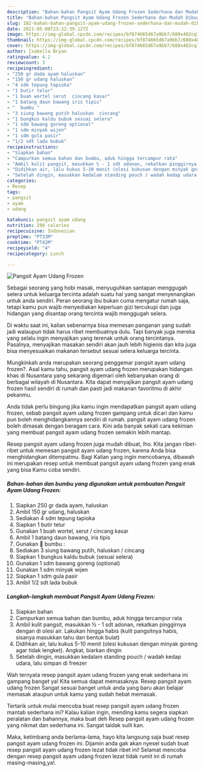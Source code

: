 ```yaml
---
description: "Bahan-bahan Pangsit Ayam Udang Frozen Sederhana dan Mudah Dibuat"
title: "Bahan-bahan Pangsit Ayam Udang Frozen Sederhana dan Mudah Dibuat"
slug: 182-bahan-bahan-pangsit-ayam-udang-frozen-sederhana-dan-mudah-dibuat
date: 2021-05-08T23:22:39.127Z
image: https://img-global.cpcdn.com/recipes/bf874665d67a9bb7/680x482cq70/pangsit-ayam-udang-frozen-foto-resep-utama.jpg
thumbnail: https://img-global.cpcdn.com/recipes/bf874665d67a9bb7/680x482cq70/pangsit-ayam-udang-frozen-foto-resep-utama.jpg
cover: https://img-global.cpcdn.com/recipes/bf874665d67a9bb7/680x482cq70/pangsit-ayam-udang-frozen-foto-resep-utama.jpg
author: Isabella Bryan
ratingvalue: 4.2
reviewcount: 3
recipeingredient:
- "250 gr dada ayam haluskan"
- "150 gr udang haluskan"
- "4 sdm tepung tapioka"
- "1 butir telur"
- "1 buah wortel serut  cincang kasar"
- "1 batang daun bawang iris tipis"
- "  bumbu "
- "3 siung bawang putih haluskan  cincang"
- "1 bungkus kaldu bubuk sesuai selera"
- "1 sdm bawang goreng optional"
- "1 sdm minyak wijen"
- "1 sdm gula pasir"
- "1/2 sdt lada bubuk"
recipeinstructions:
- "Siapkan bahan"
- "Campurkan semua bahan dan bumbu, aduk hingga tercampur rata"
- "Ambil kulit pangsit, masukkan ½ - 1 sdt adonan, rekatkan pinggirnya dengan di olesi air. Lakukan hingga habis (kulit pangsitnya habis, sisanya masukkan tahu dan bentuk bulat)"
- "Didihkan air, lalu kukus 5-10 menit (olesi kukusan dengan minyak goreng agar tidak lengket). Angkat, biarkan dingin"
- "Setelah dingin, masukkan kedalam standing pouch / wadah kedap udara, lalu simpan di freezer"
categories:
- Resep
tags:
- pangsit
- ayam
- udang

katakunci: pangsit ayam udang 
nutrition: 298 calories
recipecuisine: Indonesian
preptime: "PT33M"
cooktime: "PT42M"
recipeyield: "4"
recipecategory: Lunch

---
```



![Pangsit Ayam Udang Frozen](https://img-global.cpcdn.com/recipes/bf874665d67a9bb7/680x482cq70/pangsit-ayam-udang-frozen-foto-resep-utama.jpg)

Sebagai seorang yang hobi masak, menyuguhkan santapan menggugah selera untuk keluarga tercinta adalah suatu hal yang sangat menyenangkan untuk anda sendiri. Peran seorang ibu bukan cuma mengatur rumah saja, tetapi kamu pun wajib menyediakan keperluan gizi tercukupi dan juga hidangan yang disantap orang tercinta wajib menggugah selera.

Di waktu  saat ini, kalian sebenarnya bisa memesan panganan yang sudah jadi walaupun tidak harus ribet membuatnya dulu. Tapi banyak juga mereka yang selalu ingin menyajikan yang terenak untuk orang tercintanya. Pasalnya, menyajikan masakan sendiri akan jauh lebih higienis dan kita juga bisa menyesuaikan makanan tersebut sesuai selera keluarga tercinta. 



Mungkinkah anda merupakan seorang penggemar pangsit ayam udang frozen?. Asal kamu tahu, pangsit ayam udang frozen merupakan hidangan khas di Nusantara yang sekarang digemari oleh kebanyakan orang di berbagai wilayah di Nusantara. Kita dapat menyajikan pangsit ayam udang frozen hasil sendiri di rumah dan pasti jadi makanan favoritmu di akhir pekanmu.

Anda tidak perlu bingung jika kamu ingin mendapatkan pangsit ayam udang frozen, sebab pangsit ayam udang frozen gampang untuk dicari dan kamu pun boleh menghidangkannya sendiri di rumah. pangsit ayam udang frozen boleh dimasak dengan beragam cara. Kini ada banyak sekali cara kekinian yang membuat pangsit ayam udang frozen semakin lebih mantap.

Resep pangsit ayam udang frozen juga mudah dibuat, lho. Kita jangan ribet-ribet untuk memesan pangsit ayam udang frozen, karena Anda bisa menghidangkan ditempatmu. Bagi Kalian yang ingin mencobanya, dibawah ini merupakan resep untuk membuat pangsit ayam udang frozen yang enak yang bisa Kamu coba sendiri.

<!--inarticleads1-->

##### Bahan-bahan dan bumbu yang digunakan untuk pembuatan Pangsit Ayam Udang Frozen:

1. Siapkan 250 gr dada ayam, haluskan
1. Ambil 150 gr udang, haluskan
1. Sediakan 4 sdm tepung tapioka
1. Siapkan 1 butir telur
1. Gunakan 1 buah wortel, serut / cincang kasar
1. Ambil 1 batang daun bawang, iris tipis
1. Gunakan  🥥 bumbu :
1. Sediakan 3 siung bawang putih, haluskan / cincang
1. Siapkan 1 bungkus kaldu bubuk (sesuai selera)
1. Gunakan 1 sdm bawang goreng (optional)
1. Gunakan 1 sdm minyak wijen
1. Siapkan 1 sdm gula pasir
1. Ambil 1/2 sdt lada bubuk




<!--inarticleads2-->

##### Langkah-langkah membuat Pangsit Ayam Udang Frozen:

1. Siapkan bahan
1. Campurkan semua bahan dan bumbu, aduk hingga tercampur rata
1. Ambil kulit pangsit, masukkan ½ - 1 sdt adonan, rekatkan pinggirnya dengan di olesi air. Lakukan hingga habis (kulit pangsitnya habis, sisanya masukkan tahu dan bentuk bulat)
1. Didihkan air, lalu kukus 5-10 menit (olesi kukusan dengan minyak goreng agar tidak lengket). Angkat, biarkan dingin
1. Setelah dingin, masukkan kedalam standing pouch / wadah kedap udara, lalu simpan di freezer




Wah ternyata resep pangsit ayam udang frozen yang enak sederhana ini gampang banget ya! Kita semua dapat memasaknya. Resep pangsit ayam udang frozen Sangat sesuai banget untuk anda yang baru akan belajar memasak ataupun untuk kamu yang sudah hebat memasak.

Tertarik untuk mulai mencoba buat resep pangsit ayam udang frozen mantab sederhana ini? Kalau kalian ingin, mending kamu segera siapkan peralatan dan bahannya, maka buat deh Resep pangsit ayam udang frozen yang nikmat dan sederhana ini. Sangat taidak sulit kan. 

Maka, ketimbang anda berlama-lama, hayo kita langsung saja buat resep pangsit ayam udang frozen ini. Dijamin anda gak akan nyesel sudah buat resep pangsit ayam udang frozen lezat tidak ribet ini! Selamat mencoba dengan resep pangsit ayam udang frozen lezat tidak rumit ini di rumah masing-masing,ya!.

